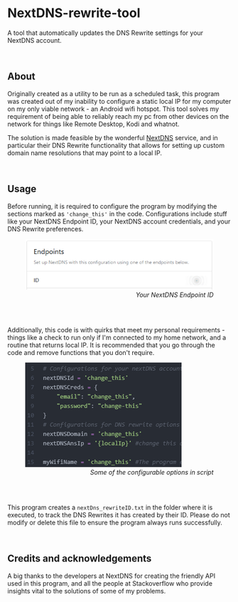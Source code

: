 # NextDNS-rewrite-tool
A tool that automatically updates the DNS Rewrite settings for your NextDNS account.

<br />

## About
Originally created as a utility to be run as a scheduled task, this program was created out of my inability to configure a static local IP for my computer on my only viable network - an Android wifi hotspot. This tool solves my requirement of being able to reliably reach my pc from other devices on the network for things like Remote Desktop, Kodi and whatnot.

The solution is made feasible by the wonderful [NextDNS](https://nextdns.io/) service, and in particular their DNS Rewrite functionality that allows for setting up custom domain name resolutions that may point to a local IP.

<br />

## Usage
Before running, it is required to configure the program by modifying the sections marked as `'change_this'` in the code. Configurations include stuff like your NextDNS Endpoint ID, your NextDNS account credentials, and your DNS Rewrite preferences.

<figure>
<img src = '/images/example-NextDNS-ID.png' />
  <figcaption align='right'><i>Your NextDNS Endpoint ID</i></figcaption>
  
  <br />
</figure> 
<br />
 
Additionally, this code is with quirks that meet my personal requirements - things like a check to run only if I'm connected to my home network, and a routine that returns local IP. It is recommended that you go through the code and remove functions that you don't require.

<figure>
<img src = '/images/example-configOptions.png' />
  <figcaption align='right'><i>Some of the configurable options in script</i></figcaption>
  
  <br />
</figure> 
<br />

This program creates a `nextDns_rewriteID.txt` in the folder where it is executed, to track the DNS Rewrites it has created by their ID. Please do not modify or delete this file to ensure the program always runs successfully.

<br />

## Credits and acknowledgements
A big thanks to the developers at NextDNS for creating the friendly API used in this program, and all the people at Stackoverflow who provide insights vital to the solutions of some of my problems.
